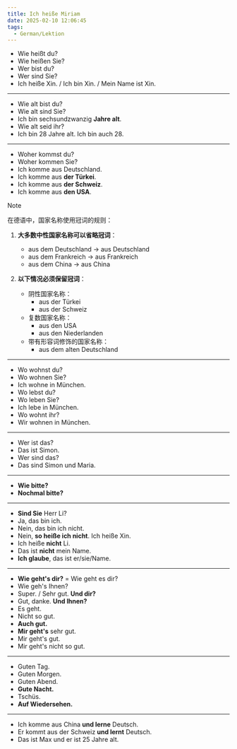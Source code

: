 ```yaml
---
title: Ich heiße Miriam
date: 2025-02-10 12:06:45
tags:
  - German/Lektion
---
```

- Wie heißt du?
- Wie heißen Sie?
- Wer bist du?
- Wer sind Sie?
- Ich heiße Xin. / Ich bin Xin. / Mein Name ist Xin.
---
- Wie alt bist du?
- Wie alt sind Sie?
- Ich bin sechsundzwanzig **Jahre alt**.
- Wie alt seid ihr?
- Ich bin 28 Jahre alt. Ich bin auch 28.
---
- Woher kommst du?
- Woher kommen Sie?
- Ich komme aus Deutschland.
- Ich komme aus **der Türkei**.
- Ich komme aus **der Schweiz**.
- Ich komme aus **den USA**.

> [!NOTE]
>
> 在德语中，国家名称使用冠词的规则：
>
> 1. **大多数中性国家名称可以省略冠词**：
>    - aus dem Deutschland → aus Deutschland
>    - aus dem Frankreich → aus Frankreich
>    - aus dem China → aus China
>
> 2. **以下情况必须保留冠词**：
>    - 阴性国家名称：
> 		- aus der Türkei
> 		- aus der Schweiz
>    - 复数国家名称：
> 		- aus den USA
> 		- aus den Niederlanden
>    - 带有形容词修饰的国家名称：
> 		- aus dem alten Deutschland

---
- Wo wohnst du?
- Wo wohnen Sie?
- Ich wohne in München.
- Wo lebst du?
- Wo leben Sie?
- Ich lebe in München.
- Wo wohnt ihr?
- Wir wohnen in München.
---
- Wer ist das?
- Das ist Simon.
- Wer sind das?
- Das sind Simon und Maria.
---
- **Wie bitte?**
- **Nochmal bitte?**
---
- **Sind Sie** Herr Li?
- Ja, das bin ich.
- Nein, das bin ich nicht.
- Nein, **so heiße ich nicht**. Ich heiße Xin.
- Ich heiße **nicht** Li.
- Das ist **nicht** mein Name.
- **Ich glaube**, das ist er/sie/Name.
---
- **Wie geht's dir?** = Wie geht es dir?
- Wie geh's Ihnen?
- Super. / Sehr gut. **Und dir?**
- Gut, danke. **Und Ihnen?**
- Es geht.
- Nicht so gut.
- **Auch gut.**
- **Mir geht's** sehr gut.
- Mir geht's gut.
- Mir geht's nicht so gut.
---
- Guten Tag.
- Guten Morgen.
- Guten Abend.
- **Gute Nacht.**
- Tschüs.
- **Auf Wiedersehen.**
---
- Ich komme aus China **und lerne** Deutsch.
- Er kommt aus der Schweiz **und lernt** Deutsch.
- Das ist Max und er ist 25 Jahre alt.
